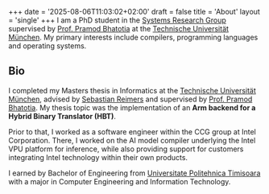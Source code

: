 +++
date = '2025-08-06T11:03:02+02:00'
draft = false
title = 'About'
layout = 'single'
+++
I am a PhD student in the [Systems Research Group](https://dse.in.tum.de/) supervised by [Prof.
Pramod Bhatotia](https://dse.in.tum.de/bhatotia/) at the [Technische Universität
München](https://www.tum.de/en/). My primary interests include compilers, programming languages and
operating systems.

## Bio

I completed my Masters thesis in Informatics at the [Technische Universität
München](https://www.cit.tum.de/en/cit/home/), advised by [Sebastian
Reimers](https://sebastian-reimers.github.io/) and supervised by [Prof. Pramod
Bhatotia](https://dse.in.tum.de/bhatotia/). My thesis topic was the implementation of an **Arm
backend for a Hybrid Binary Translator (HBT)**.

Prior to that, I worked as a software engineer within the CCG group at Intel Corporation. There, I
worked on the AI model compiler underlying the Intel VPU platform for inference, while also
providing support for customers integrating Intel technology within their own products.

I earned by Bachelor of Engineering from [Universitate Politehnica Timisoara](https://www.upt.ro/)
with a major in Computer Engineering and Information Technology.

